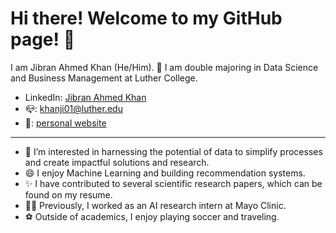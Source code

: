 # Hi there! Welcome to my GitHub page! 👋

I am Jibran Ahmed Khan (He/Him).
🔭 I am double majoring in Data Science and Business Management at Luther College.
- LinkedIn: [Jibran Ahmed Khan](http://www.linkedin.com/in/JibranAkhan)
- 📪: khanji01@luther.edu
- 🔗: [personal website](https://khanji0.github.io/Portfolio/)

---

- 👀 I’m interested in harnessing the potential of data to simplify processes and create impactful solutions and research.
- 😄 I enjoy Machine Learning and building recommendation systems.
- ✨ I have contributed to several scientific research papers, which can be found on my resume.
- 👨‍💻 Previously, I worked as an AI research intern at Mayo Clinic.
- ⚽️ Outside of academics, I enjoy playing soccer and traveling.
